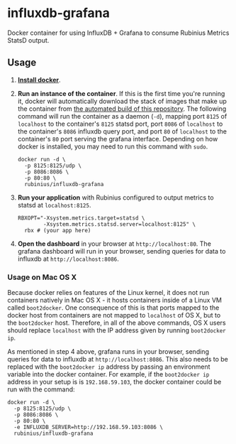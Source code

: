 influxdb-grafana
================

Docker container for using InfluxDB + Grafana to consume Rubinius Metrics StatsD output.

## Usage

1. **[Install docker](https://docs.docker.com/installation/)**.

2. **Run an instance of the container**.  If this is the first time you're running it, docker will automatically download the stack of images that make up the container from [the automated build of this repository](https://registry.hub.docker.com/u/rubinius/influxdb-grafana/).  The following command will run the container as a daemon (`-d`), mapping port `8125` of `localhost` to the container's `8125` statsd port, port `8086` of `localhost` to the container's `8086` influxdb query port, and port `80` of `localhost` to the container's `80` port serving the grafana interface.  Depending on how docker is installed, you may need to run this command with `sudo`.

    ```shell
    docker run -d \
      -p 8125:8125/udp \
      -p 8086:8086 \
      -p 80:80 \
      rubinius/influxdb-grafana
    ```

3. **Run your application** with Rubinius configured to output metrics to statsd at `localhost:8125`.

    ```shell
    RBXOPT="-Xsystem.metrics.target=statsd \
            -Xsystem.metrics.statsd.server=localhost:8125" \
      rbx # (your app here)
    ```

4. **Open the dashboard** in your browser at `http://localhost:80`.  The grafana dashboard will run in your browser, sending queries for data to influxdb at `http://localhost:8086`.

### Usage on Mac OS X

Because docker relies on features of the Linux kernel, it does not run containers natively in Mac OS X - it hosts containers inside of a Linux VM called `boot2docker`.  One consequence of this is that ports mapped to the docker host from containers are not mapped to `localhost` of OS X, but to the `boot2docker` host.  Therefore, in all of the above commands, OS X users should replace `localhost` with the IP address given by running `boot2docker ip`.

As mentioned in step 4 above, grafana runs in your browser, sending queries for data to influxdb at `http://localhost:8086`.  This also needs to be replaced with the `boot2docker ip` address by passing an environment variable into the docker container.  For example, if the `boot2docker ip` address in your setup is is `192.168.59.103`, the docker container could be run with the command:

```shell
docker run -d \
  -p 8125:8125/udp \
  -p 8086:8086 \
  -p 80:80 \
  -e INFLUXDB_SERVER=http://192.168.59.103:8086 \
  rubinius/influxdb-grafana
```
